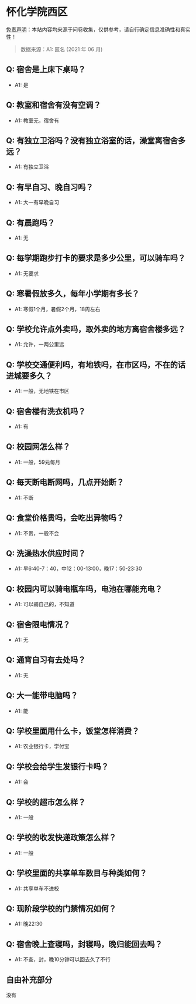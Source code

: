 # 怀化学院西区

[免责声明](https://colleges.chat/#_3)：本站内容均来源于问卷收集，仅供参考，请自行确定信息准确性和真实性！

> 数据来源：A1: 匿名 (2021 年 06 月)

## Q: 宿舍是上床下桌吗？

- A1: 是

## Q: 教室和宿舍有没有空调？

- A1: 教室无，宿舍有

## Q: 有独立卫浴吗？没有独立浴室的话，澡堂离宿舍多远？

- A1: 有独立卫浴

## Q: 有早自习、晚自习吗？

- A1: 大一有早晚自习

## Q: 有晨跑吗？

- A1: 无

## Q: 每学期跑步打卡的要求是多少公里，可以骑车吗？

- A1: 无要求

## Q: 寒暑假放多久，每年小学期有多长？

- A1: 寒假1个月，暑假2个月，18周左右

## Q: 学校允许点外卖吗，取外卖的地方离宿舍楼多远？

- A1: 允许，一两公里远

## Q: 学校交通便利吗，有地铁吗，在市区吗，不在的话进城要多久？

- A1: 一般，无地铁在市区

## Q: 宿舍楼有洗衣机吗？

- A1: 有

## Q: 校园网怎么样？

- A1: 一般，59元每月

## Q: 每天断电断网吗，几点开始断？

- A1: 不断

## Q: 食堂价格贵吗，会吃出异物吗？

- A1: 不贵，一般不会

## Q: 洗澡热水供应时间？

- A1: 早6:40-7：40，中12：00-13:00，晚17：50-23:30

## Q: 校园内可以骑电瓶车吗，电池在哪能充电？

- A1: 可以骑自己的，不知道

## Q: 宿舍限电情况？

- A1: 无

## Q: 通宵自习有去处吗？

- A1: 无

## Q: 大一能带电脑吗？

- A1: 能

## Q: 学校里面用什么卡，饭堂怎样消费？

- A1: 农业银行卡，学付宝

## Q: 学校会给学生发银行卡吗？

- A1: 会

## Q: 学校的超市怎么样？

- A1: 一般

## Q: 学校的收发快递政策怎么样？

- A1: 一般

## Q: 学校里面的共享单车数目与种类如何？

- A1: 共享单车不进校

## Q: 现阶段学校的门禁情况如何？

- A1: 晚22:30

## Q: 宿舍晚上查寝吗，封寝吗，晚归能回去吗？

- A1: 不查，封，晚10分钟可以回去久了不行

## 自由补充部分

没有